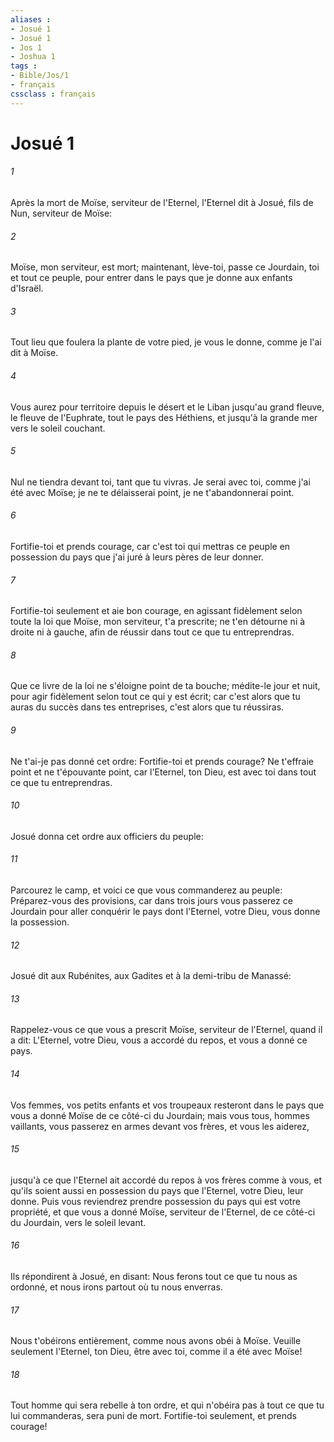 ```yaml
---
aliases : 
- Josué 1
- Josué 1
- Jos 1
- Joshua 1
tags : 
- Bible/Jos/1
- français
cssclass : français
---
```


# Josué 1

###### 1
Après la mort de Moïse, serviteur de l'Eternel, l'Eternel dit à Josué, fils de Nun, serviteur de Moïse:
###### 2
Moïse, mon serviteur, est mort; maintenant, lève-toi, passe ce Jourdain, toi et tout ce peuple, pour entrer dans le pays que je donne aux enfants d'Israël.
###### 3
Tout lieu que foulera la plante de votre pied, je vous le donne, comme je l'ai dit à Moïse.
###### 4
Vous aurez pour territoire depuis le désert et le Liban jusqu'au grand fleuve, le fleuve de l'Euphrate, tout le pays des Héthiens, et jusqu'à la grande mer vers le soleil couchant.
###### 5
Nul ne tiendra devant toi, tant que tu vivras. Je serai avec toi, comme j'ai été avec Moïse; je ne te délaisserai point, je ne t'abandonnerai point.
###### 6
Fortifie-toi et prends courage, car c'est toi qui mettras ce peuple en possession du pays que j'ai juré à leurs pères de leur donner.
###### 7
Fortifie-toi seulement et aie bon courage, en agissant fidèlement selon toute la loi que Moïse, mon serviteur, t'a prescrite; ne t'en détourne ni à droite ni à gauche, afin de réussir dans tout ce que tu entreprendras.
###### 8
Que ce livre de la loi ne s'éloigne point de ta bouche; médite-le jour et nuit, pour agir fidèlement selon tout ce qui y est écrit; car c'est alors que tu auras du succès dans tes entreprises, c'est alors que tu réussiras.
###### 9
Ne t'ai-je pas donné cet ordre: Fortifie-toi et prends courage? Ne t'effraie point et ne t'épouvante point, car l'Eternel, ton Dieu, est avec toi dans tout ce que tu entreprendras.
###### 10
Josué donna cet ordre aux officiers du peuple:
###### 11
Parcourez le camp, et voici ce que vous commanderez au peuple: Préparez-vous des provisions, car dans trois jours vous passerez ce Jourdain pour aller conquérir le pays dont l'Eternel, votre Dieu, vous donne la possession.
###### 12
Josué dit aux Rubénites, aux Gadites et à la demi-tribu de Manassé:
###### 13
Rappelez-vous ce que vous a prescrit Moïse, serviteur de l'Eternel, quand il a dit: L'Eternel, votre Dieu, vous a accordé du repos, et vous a donné ce pays.
###### 14
Vos femmes, vos petits enfants et vos troupeaux resteront dans le pays que vous a donné Moïse de ce côté-ci du Jourdain; mais vous tous, hommes vaillants, vous passerez en armes devant vos frères, et vous les aiderez,
###### 15
jusqu'à ce que l'Eternel ait accordé du repos à vos frères comme à vous, et qu'ils soient aussi en possession du pays que l'Eternel, votre Dieu, leur donne. Puis vous reviendrez prendre possession du pays qui est votre propriété, et que vous a donné Moïse, serviteur de l'Eternel, de ce côté-ci du Jourdain, vers le soleil levant.
###### 16
Ils répondirent à Josué, en disant: Nous ferons tout ce que tu nous as ordonné, et nous irons partout où tu nous enverras.
###### 17
Nous t'obéirons entièrement, comme nous avons obéi à Moïse. Veuille seulement l'Eternel, ton Dieu, être avec toi, comme il a été avec Moïse!
###### 18
Tout homme qui sera rebelle à ton ordre, et qui n'obéira pas à tout ce que tu lui commanderas, sera puni de mort. Fortifie-toi seulement, et prends courage!
